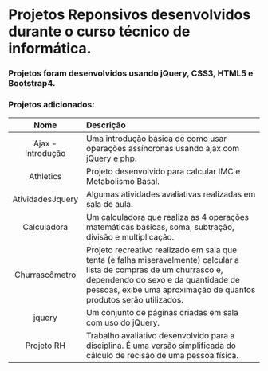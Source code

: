# Projetos Reponsivos desenvolvidos durante o curso técnico de informática.

### Projetos foram desenvolvidos usando jQuery, CSS3, HTML5 e Bootstrap4. 

### Projetos adicionados:

Nome | Descrição
:----: | :---------
Ajax - Introdução | Uma introdução básica de como usar operações assíncronas usando ajax com jQuery e php.
Athletics | Projeto desenvolvido para calcular IMC e Metabolismo Basal.
AtividadesJquery | Algumas atividades avaliativas realizadas em sala de aula.
Calculadora | Um calculadora que realiza as 4 operações matemáticas básicas, soma, subtração, divisão e multiplicação.
Churrascômetro | Projeto recreativo realizado em sala que tenta (e falha miseravelmente) calcular a lista de compras de um churrasco e, dependendo do sexo e da quantidade de pessoas, exibe uma aproximação de quantos produtos serão utilizados. 
jquery | Um conjunto de páginas criadas em sala com uso do jQuery.
Projeto RH | Trabalho avaliativo desenvolvido para a disciplina. É uma versão simplificada do cálculo de recisão de uma pessoa física.
